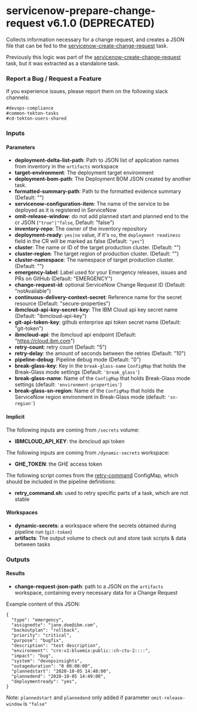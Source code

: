 # servicenow-prepare-change-request v6.1.0 (DEPRECATED)

Collects information necessary for a change request, and creates a JSON file that can be fed to the [servicenow-create-change-request](#servicenow-create-change-request) task.

Previously this logic was part of the [servicenow-create-change-request](#servicenow-create-change-request) task, but it was extracted as a standalone task.

### Report a Bug / Request a Feature

If you experience issues, please report them on the following slack channels:
```
#devops-compliance
#common-tekton-tasks
#cd-tekton-users-shared
```

### Inputs

#### Parameters

- **deployment-delta-list-path**: Path to JSON list of application names from inventory in the `artifacts` workspace
- **target-environment**: The deployment target environment
- **deployment-bom-path**:  The Deployment BOM JSON created by another task.
- **formatted-summary-path**: Path to the formatted evidence summary (Default: "")
- **servicenow-configuration-item**:  The name of the service to be deployed as it is registered in ServiceNow
- **omit-release-window**: do not add planned start and planned end to the cr JSON (`"true"|"false`, Default: "false")
- **inventory-repo**: The owner of the inventory repository
- **deployment-ready**: `yes|no` value, if it's `no`, the `deployment readiness` field in the CR will be marked as false (Default: `"yes"`)
- **cluster**:  The name or ID of the target production cluster. (Default: "")
- **cluster-region**:  The target region of production cluster. (Default: "")
- **cluster-namespace**: The namespace of target production cluster. (Default: "")
- **emergency-label**: Label used for your Emergency releases, issues and PRs on GitHub (Default: "EMERGENCY")
- **change-request-id**:  optional ServiceNow Change Request ID (Default: "notAvailable")
- **continuous-delivery-context-secret**: Reference name for the secret resource (Default: "secure-properties")
- **ibmcloud-api-key-secret-key**:  The IBM Cloud api key secret name (Default: "ibmcloud-api-key")
- **git-api-token-key**:  github enterprise api token secret name (Default: "git-token")
- **ibmcloud-api**:  the ibmcloud api endpoint (Default: "https://cloud.ibm.com")
- **retry-count**:  retry count (Default: "5")
- **retry-delay**:  the amount of seconds between the retries (Default: "10")
- **pipeline-debug**:  Pipeline debug mode (Default: "0")
- **break-glass-key**: Key in the `break-glass-name` `ConfigMap` that holds the Break-Glass mode settings (Default: `'break_glass'`)
- **break-glass-name**:  Name of the `ConfigMap` that holds Break-Glass mode settings (default: `'environment-properties'`)
- **break-glass-sn-region**:  Name of the `ConfigMap` that holds the ServiceNow region environment in Break-Glass mode (default: `'sn-region'`)

#### Implicit

The following inputs are coming from `/secrets` volume:

 - **IBMCLOUD_API_KEY**: the ibmcloud api token

The following inputs are coming from `/dynamic-secrets` workspace:

 - **GHE_TOKEN**: the GHE access token

The following script comes from the [retry-command](../util/configmap-retry.yaml) ConfigMap, which should be included in the pipeline definitions:

 - **retry_command.sh**: used to retry specific parts of a task, which are not stable

#### Workspaces

 - **dynamic-secrets**: a workspace where the secrets obtained during pipeline run (`git-token`)
 - **artifacts**: The output volume to check out and store task scripts & data between tasks

### Outputs

#### Results

-  **change-request-json-path**: path to a JSON on the `artifacts` workspace, containing every necessary data for a Change Request

Example content of this JSON:

```
{
  "type": "emergency",
  "assignedto": "jane.doe@ibm.com",
  "backoutplan": "rollback",
  "priority": "critical",
  "purpose": "bugfix",
  "description": "test description",
  "environment": "crn:v1:bluemix:public::ch-ctu-2::::",
  "impact": "bug",
  "system": "devopsinsights",
  "outageduration": "0 00:00:00",
  "plannedstart": "2020-10-05 14:48:00",
  "plannedend": "2020-10-05 14:49:00",
  "deploymentready": "yes",
}
```

Note: `plannedstart` and `plannedend` only added if parameter `omit-release-window` is `"false"`
